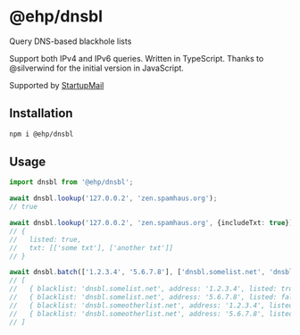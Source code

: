 # @ehp/dnsbl

Query DNS-based blackhole lists

Support both IPv4 and IPv6 queries. Written in TypeScript. Thanks to @silverwind for the initial version in JavaScript.

Supported by [StartupMail](https://www.startupmail.com)

## Installation

```sh
npm i @ehp/dnsbl
```

## Usage

```ts
import dnsbl from '@ehp/dnsbl';

await dnsbl.lookup('127.0.0.2', 'zen.spamhaus.org');
// true

await dnsbl.lookup('127.0.0.2', 'zen.spamhaus.org', {includeTxt: true});
// {
//   listed: true,
//   txt: [['some txt'], ['another txt']]
// }

await dnsbl.batch(['1.2.3.4', '5.6.7.8'], ['dnsbl.somelist.net', 'dnsbl.someotherlist.net']);
// [
//   { blacklist: 'dnsbl.somelist.net', address: '1.2.3.4', listed: true },
//   { blacklist: 'dnsbl.somelist.net', address: '5.6.7.8', listed: false },
//   { blacklist: 'dnsbl.someotherlist.net', address: '1.2.3.4', listed: true },
//   { blacklist: 'dnsbl.someotherlist.net', address: '5.6.7.8', listed: false }
// ]
```

